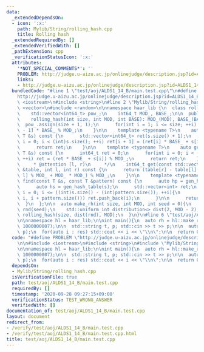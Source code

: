 ```yaml
---
data:
  _extendedDependsOn:
  - icon: ':x:'
    path: Mylib/String/rolling_hash.cpp
    title: Rolling hash
  _extendedRequiredBy: []
  _extendedVerifiedWith: []
  _pathExtension: cpp
  _verificationStatusIcon: ':x:'
  attributes:
    '*NOT_SPECIAL_COMMENTS*': ''
    PROBLEM: http://judge.u-aizu.ac.jp/onlinejudge/description.jsp?id=ALDS1_14_B
    links:
    - http://judge.u-aizu.ac.jp/onlinejudge/description.jsp?id=ALDS1_14_B
  bundledCode: "#line 1 \"test/aoj/ALDS1_14_B/main.test.cpp\"\n#define PROBLEM \"\
    http://judge.u-aizu.ac.jp/onlinejudge/description.jsp?id=ALDS1_14_B\"\n\n#include\
    \ <iostream>\n#include <string>\n#line 2 \"Mylib/String/rolling_hash.cpp\"\n#include\
    \ <vector>\n#include <random>\n\nnamespace haar_lib {\n  class rolling_hash {\n\
    \    std::vector<int64_t> pow_;\n    int64_t MOD_, BASE_;\n\n  public:\n    rolling_hash(){}\n\
    \    rolling_hash(int size, int MOD, int BASE): MOD_(MOD), BASE_(BASE){\n    \
    \  pow_.assign(size + 1, 1);\n      for(int i = 1; i <= size; ++i) pow_[i] = pow_[i\
    \ - 1] * BASE_ % MOD_;\n    }\n\n    template <typename T>\n    auto gen_hash_table(const\
    \ T &s) const {\n      std::vector<int64_t> ret(s.size() + 1);\n      for(int\
    \ i = 0; i < (int)s.size(); ++i) ret[i + 1] = (ret[i] * BASE_ + s[i]) % MOD_;\n\
    \      return ret;\n    }\n\n    template <typename T>\n    auto gen_hash(const\
    \ T &s) const {\n      int64_t ret = 0;\n      for(int i = 0; i < (int)s.size();\
    \ ++i) ret = (ret * BASE_ + s[i]) % MOD_;\n      return ret;\n    }\n\n    /**\n\
    \     * @attention [l, r)\n     */\n    int64_t get(const std::vector<int64_t>\
    \ &table, int l, int r) const {\n      return (table[r] - table[l] * pow_[r -\
    \ l] % MOD_ + MOD_ * MOD_) % MOD_;\n    }\n\n    template <typename T>\n    std::vector<int>\
    \ find(const T &s, const T &pattern) const {\n      auto hp = gen_hash(pattern);\n\
    \      auto hs = gen_hash_table(s);\n      std::vector<int> ret;\n      for(int\
    \ i = 0; i <= ((int)s.size() - (int)pattern.size()); ++i){\n        if(hp == get(hs,\
    \ i, i + pattern.size())) ret.push_back(i);\n      }\n\n      return ret;\n  \
    \  }\n  };\n\n  auto make_rh(int size, int MOD, int seed = 0){\n    std::mt19937\
    \ rnd(seed);\n    std::uniform_int_distribution<> dist(2, MOD - 2);\n    return\
    \ rolling_hash(size, dist(rnd), MOD);\n  }\n}\n#line 6 \"test/aoj/ALDS1_14_B/main.test.cpp\"\
    \n\nnamespace hl = haar_lib;\n\nint main(){\n  auto rh = hl::make_rh(1000000,\
    \ 1000000007);\n\n  std::string t, p; std::cin >> t >> p;\n\n  auto res = rh.find(t,\
    \ p);\n  for(auto i : res) std::cout << i << \"\\n\";\n\n  return 0;\n}\n"
  code: "#define PROBLEM \"http://judge.u-aizu.ac.jp/onlinejudge/description.jsp?id=ALDS1_14_B\"\
    \n\n#include <iostream>\n#include <string>\n#include \"Mylib/String/rolling_hash.cpp\"\
    \n\nnamespace hl = haar_lib;\n\nint main(){\n  auto rh = hl::make_rh(1000000,\
    \ 1000000007);\n\n  std::string t, p; std::cin >> t >> p;\n\n  auto res = rh.find(t,\
    \ p);\n  for(auto i : res) std::cout << i << \"\\n\";\n\n  return 0;\n}\n"
  dependsOn:
  - Mylib/String/rolling_hash.cpp
  isVerificationFile: true
  path: test/aoj/ALDS1_14_B/main.test.cpp
  requiredBy: []
  timestamp: '2020-09-28 09:27:15+09:00'
  verificationStatus: TEST_WRONG_ANSWER
  verifiedWith: []
documentation_of: test/aoj/ALDS1_14_B/main.test.cpp
layout: document
redirect_from:
- /verify/test/aoj/ALDS1_14_B/main.test.cpp
- /verify/test/aoj/ALDS1_14_B/main.test.cpp.html
title: test/aoj/ALDS1_14_B/main.test.cpp
---
```

